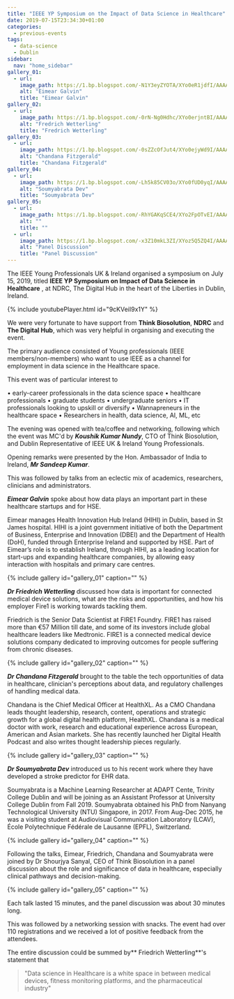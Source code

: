 ```yaml
---
title: "IEEE YP Symposium on the Impact of Data Science in Healthcare"
date: 2019-07-15T23:34:30+01:00
categories:
  - previous-events
tags:
  - data-science
  - Dublin
sidebar:
  nav: "home_sidebar"
gallery_01:
  - url:
    image_path: https://1.bp.blogspot.com/-N1Y3eyZYOTA/XYo0eR1jdfI/AAAAAAABYzQ/dicBw_6KvY05Rlvu9ODwpbYZlE0GYJrrQCLcBGAsYHQ/s320/DSC_0578.JPG
    alt: "Eimear Galvin"
    title: "Eimear Galvin"
gallery_02:
  - url:
    image_path: https://1.bp.blogspot.com/-0rN-Ng0Hdhc/XYo0erjntBI/AAAAAAABYzI/ELQ1-OcRDrQ8J5nIvGl8Q8GQVCKHD4ufwCLcBGAsYHQ/s320/DSC_0586.JPG
    alt: "Fredrich Wetterling"
    title: "Fredrich Wetterling"
gallery_03:
  - url:
    image_path: https://1.bp.blogspot.com/-0sZZcOfJut4/XYo0ejyWd9I/AAAAAAABYzM/-WoN_xZ-edAgFgaYYlmmEvzmKLO25C4IgCLcBGAsYHQ/s320/DSC_0593.JPG
    alt: "Chandana Fitzgerald"
    title: "Chandana Fitzgerald"
gallery_04:
  - url:
    image_path: https://1.bp.blogspot.com/-Lh5k85CV03o/XYo0fUD0yqI/AAAAAAABYzU/0Lf-BH5xikg64HD2dfwDkqFVXfsIr3scACLcBGAsYHQ/s320/DSC_0596.JPG
    alt: "Soumyabrata Dev"
    title: "Soumyabrata Dev"
gallery_05:
  - url:
    image_path: https://1.bp.blogspot.com/-RhYGAKqSCE4/XYo2FpOTvEI/AAAAAAABYz0/NtAIetndVVkdJOsoJpAhEKnJ2Tt4BbCMACLcBGAsYHQ/s320/IMG_8479.jpeg
    alt: ""
    title: ""
  - url:
    image_path: https://1.bp.blogspot.com/-x3Z10mkL3ZI/XYoz5Q5ZQ4I/AAAAAAABYzA/KVHn-FEPPI4QI25Dq-1z7SH11Tkav-ZgQCKgBGAsYHg/s320/20190715_184214_HDR.jpg
    alt: "Panel Discussion"
    title: "Panel Discussion"
---
```


The IEEE Young Professionals UK & Ireland organised a symposium on July 15, 2019, titled **IEEE YP Symposium on Impact of Data Science in Healthcare** , at NDRC, The Digital Hub in the heart of the Liberties in Dublin, Ireland.

{% include youtubePlayer.html id="9cKVeiI9x1Y" %}

We were very fortunate to have support from **Think Biosolution**, **NDRC** and **The Digital Hub**, which was very helpful in organising and executing the event.

The primary audience consisted of Young professionals (IEEE members/non-members) who want to use IEEE as a channel for employment in data science in the Healthcare space.

This event was of particular interest to

• early-career professionals in the data science space
• healthcare professionals
• graduate students
• undergraduate seniors
• IT professionals looking to upskill or diversify
• Wannapreneurs in the healthcare space
• Researchers in health, data science, AI, ML, etc

The evening was opened with tea/coffee and networking, following which the event was MC'd by ***Koushik Kumar Nundy***, CTO of Think Biosolution, and Dublin Representative of IEEE UK & Ireland Young Professionals.

Opening remarks were presented by the Hon. Ambassador of India to Ireland, ***Mr Sandeep Kumar***.

This was followed by talks from an eclectic mix of academics, researchers, clinicians and administrators.

***Eimear Galvin*** spoke about how data plays an important part in these healthcare startups and for HSE.

Eimear manages Health Innovation Hub Ireland (HIHI) in Dublin, based in St James hospital. HIHI is a joint government initiative of both the Department of Business, Enterprise and Innovation (DBEI) and the Department of Health (DoH), funded through Enterprise Ireland and supported by HSE. Part of Eimear’s role is to establish Ireland, through HIHI, as a leading location for start-ups and expanding healthcare companies, by allowing easy interaction with hospitals and primary care centres.

{% include gallery id="gallery_01" caption="" %}

***Dr Friedrich Wetterling*** discussed how data is important for connected medical device solutions, what are the risks and opportunities, and how his employer Fire1 is working towards tackling them.

Friedrich is the Senior Data Scientist at FIRE1 Foundry. FIRE1 has raised more than €57 Million till date, and some of its investors include global healthcare leaders like Medtronic. FIRE1 is a connected medical device solutions company dedicated to improving outcomes for people suffering from chronic diseases.

{% include gallery id="gallery_02" caption="" %}

***Dr Chandana Fitzgerald*** brought to the table the tech opportunities of data in healthcare, clinician's perceptions about data, and regulatory challenges of handling medical data.

Chandana is the Chief Medical Officer at HealthXL. As a CMO Chandana leads thought leadership, research, content, operations and strategic growth for a global digital health platform, HealthXL. Chandana is a medical doctor with work, research and educational experience across European, American and Asian markets. She has recently launched her Digital Health Podcast and also writes thought leadership pieces regularly.

{% include gallery id="gallery_03" caption="" %}

***Dr Soumyabrata Dev*** introduced us to his recent work where they have developed a stroke predictor for EHR data.

Soumyabrata is a Machine Learning Researcher at ADAPT Cente, Trinity College Dublin and will be joining as an Assistant Professor at University College Dublin from Fall 2019. Soumyabrata obtained his PhD from Nanyang Technological University (NTU) Singapore, in 2017. From Aug-Dec 2015, he was a visiting student at Audiovisual Communication Laboratory (LCAV), École Polytechnique Fédérale de Lausanne (EPFL), Switzerland.

{% include gallery id="gallery_04" caption="" %}

Following the talks, Eimear, Friedrich, Chandana and Soumyabrata were joined by Dr Shourjya Sanyal, CEO of Think Biosolution in a panel discussion about the role and significance of data in healthcare, especially clinical pathways and decision-making.

{% include gallery id="gallery_05" caption="" %}

Each talk lasted 15 minutes, and the panel discussion was about 30 minutes long.

This was followed by a networking session with snacks. The event had over 110 registrations and we received a lot of positive feedback from the attendees.

The entire discussion could be summed by** Friedrich Wetterling**'s statement that 
> "Data science in Healthcare is a white space in between medical devices, fitness monitoring platforms, and the pharmaceutical industry"

